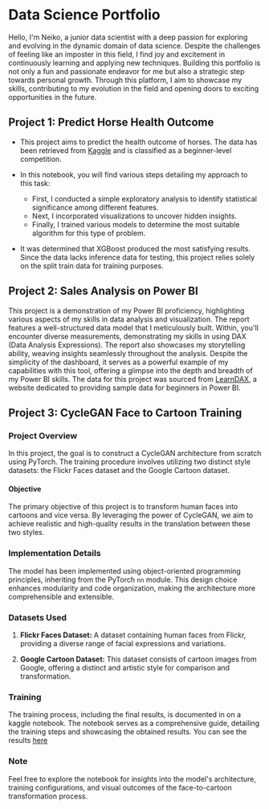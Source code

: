 # Data Science Portfolio

Hello, I'm Neiko, a junior data scientist with a deep passion for exploring and evolving in the dynamic domain of data science. Despite the challenges of feeling like an imposter in this field, I find joy and excitement in continuously learning and applying new techniques. Building this portfolio is not only a fun and passionate endeavor for me but also a strategic step towards personal growth. Through this platform, I aim to showcase my skills, contributing to my evolution in the field and opening doors to exciting opportunities in the future.

## Project 1: Predict Horse Health Outcome

- This project aims to predict the health outcome of horses. The data has been retrieved from [Kaggle](https://www.kaggle.com/competitions/playground-series-s3e22) and is classified as a beginner-level competition.

- In this notebook, you will find various steps detailing my approach to this task:
  - First, I conducted a simple exploratory analysis to identify statistical significance among different features.
  - Next, I incorporated visualizations to uncover hidden insights.
  - Finally, I trained various models to determine the most suitable algorithm for this type of problem.

- It was determined that XGBoost produced the most satisfying results. Since the data lacks inference data for testing, this project relies solely on the split train data for training purposes.

## Project 2: Sales Analysis on Power BI
This project is a demonstration of my Power BI proficiency, highlighting various aspects of my skills in data analysis and visualization. The report features a well-structured data model that I meticulously built. Within, you'll encounter diverse measurements, demonstrating my skills in using DAX (Data Analysis Expressions). The report also showcases my storytelling ability, weaving insights seamlessly throughout the analysis. Despite the simplicity of the dashboard, it serves as a powerful example of my capabilities with this tool, offering a glimpse into the depth and breadth of my Power BI skills. The data for this project was sourced from [LearnDAX](https://www.learndax.com/power-bi-sample-data-for-beginners-to-download/), a website dedicated to providing sample data for beginners in Power BI.

## Project 3: CycleGAN Face to Cartoon Training

### Project Overview

In this project, the goal is to construct a CycleGAN architecture from scratch using PyTorch. The training procedure involves utilizing two distinct style datasets: the Flickr Faces dataset and the Google Cartoon dataset.

#### Objective

The primary objective of this project is to transform human faces into cartoons and vice versa. By leveraging the power of CycleGAN, we aim to achieve realistic and high-quality results in the translation between these two styles.

### Implementation Details

The model has been implemented using object-oriented programming principles, inheriting from the PyTorch `nn` module. This design choice enhances modularity and code organization, making the architecture more comprehensible and extensible.

### Datasets Used

1. **Flickr Faces Dataset:** A dataset containing human faces from Flickr, providing a diverse range of facial expressions and variations.
   
2. **Google Cartoon Dataset:** This dataset consists of cartoon images from Google, offering a distinct and artistic style for comparison and transformation.

### Training 

The training process, including the final results, is documented in on a kaggle notebook. The notebook serves as a comprehensive guide, detailing the training steps and showcasing the obtained results.
You can see the results [here](https://www.kaggle.com/neikodamoi/cyclegan-face-cartoon)

### Note

Feel free to explore the notebook for insights into the model's architecture, training configurations, and visual outcomes of the face-to-cartoon transformation process.

